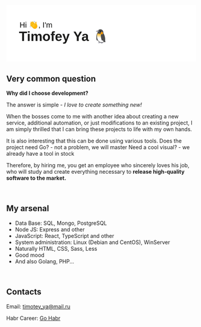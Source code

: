 <img src="./header.png" alt="Креатив">

<h2>Very common question</h2>
<strong>Why did I choose development?</strong>

<p>The answer is simple - <i>I love to create something new!</i></p>

<p>When the bosses come to me with another idea about creating a new service, additional automation, or just modifications to an existing project, I am simply thrilled that I can bring these projects to life with my own hands.</p>

<p>It is also interesting that this can be done using various tools.
Does the project need Go? - not a problem, we will master
Need a cool visual? - we already have a tool in stock</p>

<p>Therefore, by hiring me, you get an employee who sincerely loves his job, who will study and create everything necessary to <b>release high-quality software to the market.</b></p>
<br>

<h2>My arsenal</h2>
<ul>
  <li>Data Base: SQL, Mongo, PostgreSQL</li>
  <li>Node JS: Express and other</li>
  <li>JavaScript: React, TypeScript and other</li>
  <li>System administration: Linux (Debian and CentOS), WinServer</li>
  <li>Naturally HTML, CSS, Sass, Less</li>
  <li>Good mood</li>
  <li>And also Golang, PHP...</li>
</ul>
<br>

<h2>Contacts</h2>
<p>Email: <a href="mailto:timotey_ya@mail.ru">timotey_ya@mail.ru</a></p>
<p>Habr Career: <a href="https://career.habr.com/timofeyya" target="_blank">Go Habr</a></p>

